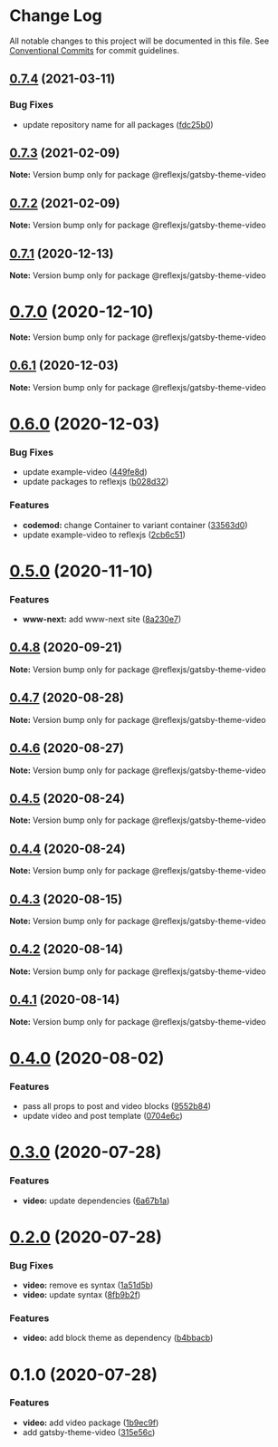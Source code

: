 # Change Log

All notable changes to this project will be documented in this file.
See [Conventional Commits](https://conventionalcommits.org) for commit guidelines.

## [0.7.4](https://github.com/reflexjs/reflexjs/compare/@reflexjs/gatsby-theme-video@0.7.3...@reflexjs/gatsby-theme-video@0.7.4) (2021-03-11)


### Bug Fixes

* update repository name for all packages ([fdc25b0](https://github.com/reflexjs/reflexjs/commit/fdc25b02d1008749a36e2c9027a701fc6a2c0168))





## [0.7.3](https://github.com/reflexjs/reflex/compare/@reflexjs/gatsby-theme-video@0.7.2...@reflexjs/gatsby-theme-video@0.7.3) (2021-02-09)

**Note:** Version bump only for package @reflexjs/gatsby-theme-video





## [0.7.2](https://github.com/reflexjs/reflex/compare/@reflexjs/gatsby-theme-video@0.7.1...@reflexjs/gatsby-theme-video@0.7.2) (2021-02-09)

**Note:** Version bump only for package @reflexjs/gatsby-theme-video





## [0.7.1](https://github.com/reflexjs/reflex/compare/@reflexjs/gatsby-theme-video@0.7.0...@reflexjs/gatsby-theme-video@0.7.1) (2020-12-13)

**Note:** Version bump only for package @reflexjs/gatsby-theme-video





# [0.7.0](https://github.com/reflexjs/reflex/compare/@reflexjs/gatsby-theme-video@0.6.1...@reflexjs/gatsby-theme-video@0.7.0) (2020-12-10)

**Note:** Version bump only for package @reflexjs/gatsby-theme-video





## [0.6.1](https://github.com/reflexjs/reflex/compare/@reflexjs/gatsby-theme-video@0.6.0...@reflexjs/gatsby-theme-video@0.6.1) (2020-12-03)

**Note:** Version bump only for package @reflexjs/gatsby-theme-video





# [0.6.0](https://github.com/reflexjs/reflex/compare/@reflexjs/gatsby-theme-video@0.5.0...@reflexjs/gatsby-theme-video@0.6.0) (2020-12-03)


### Bug Fixes

* update example-video ([449fe8d](https://github.com/reflexjs/reflex/commit/449fe8da1d9b188d66ca1a07d2ec8a457593f2fc))
* update packages to reflexjs ([b028d32](https://github.com/reflexjs/reflex/commit/b028d328ddbbd41e6bd023a2c6317128aa4c284e))


### Features

* **codemod:** change Container to variant container ([33563d0](https://github.com/reflexjs/reflex/commit/33563d06087a2c7762a6b26027ef9677acc579c3))
* update example-video to reflexjs ([2cb6c51](https://github.com/reflexjs/reflex/commit/2cb6c515739caf9444db411d6a421fc6e21b4a24))





# [0.5.0](https://github.com/reflexjs/reflex/compare/@reflexjs/gatsby-theme-video@0.4.8...@reflexjs/gatsby-theme-video@0.5.0) (2020-11-10)


### Features

* **www-next:** add www-next site ([8a230e7](https://github.com/reflexjs/reflex/commit/8a230e7e43d1bb6a25c7332501547ee0f9eea080))





## [0.4.8](https://github.com/reflexjs/reflex/compare/@reflexjs/gatsby-theme-video@0.4.7...@reflexjs/gatsby-theme-video@0.4.8) (2020-09-21)

**Note:** Version bump only for package @reflexjs/gatsby-theme-video





## [0.4.7](https://github.com/reflexjs/reflex/compare/@reflexjs/gatsby-theme-video@0.4.6...@reflexjs/gatsby-theme-video@0.4.7) (2020-08-28)

**Note:** Version bump only for package @reflexjs/gatsby-theme-video





## [0.4.6](https://github.com/reflexjs/reflex/compare/@reflexjs/gatsby-theme-video@0.4.5...@reflexjs/gatsby-theme-video@0.4.6) (2020-08-27)

**Note:** Version bump only for package @reflexjs/gatsby-theme-video





## [0.4.5](https://github.com/reflexjs/reflex/compare/@reflexjs/gatsby-theme-video@0.4.4...@reflexjs/gatsby-theme-video@0.4.5) (2020-08-24)

**Note:** Version bump only for package @reflexjs/gatsby-theme-video





## [0.4.4](https://github.com/reflexjs/reflex/compare/@reflexjs/gatsby-theme-video@0.4.3...@reflexjs/gatsby-theme-video@0.4.4) (2020-08-24)

**Note:** Version bump only for package @reflexjs/gatsby-theme-video





## [0.4.3](https://github.com/reflexjs/reflex/compare/@reflexjs/gatsby-theme-video@0.4.2...@reflexjs/gatsby-theme-video@0.4.3) (2020-08-15)

**Note:** Version bump only for package @reflexjs/gatsby-theme-video





## [0.4.2](https://github.com/reflexjs/reflex/compare/@reflexjs/gatsby-theme-video@0.4.1...@reflexjs/gatsby-theme-video@0.4.2) (2020-08-14)

**Note:** Version bump only for package @reflexjs/gatsby-theme-video





## [0.4.1](https://github.com/reflexjs/reflex/compare/@reflexjs/gatsby-theme-video@0.4.0...@reflexjs/gatsby-theme-video@0.4.1) (2020-08-14)

**Note:** Version bump only for package @reflexjs/gatsby-theme-video





# [0.4.0](https://github.com/reflexjs/reflex/compare/@reflexjs/gatsby-theme-video@0.3.0...@reflexjs/gatsby-theme-video@0.4.0) (2020-08-02)


### Features

* pass all props to post and video blocks ([9552b84](https://github.com/reflexjs/reflex/commit/9552b84095af035b660294d410cd2cfe62808c90))
* update video and post template ([0704e6c](https://github.com/reflexjs/reflex/commit/0704e6c530f11d0975fde4a8f0111be176677dc8))





# [0.3.0](https://github.com/reflexjs/reflex/compare/@reflexjs/gatsby-theme-video@0.2.0...@reflexjs/gatsby-theme-video@0.3.0) (2020-07-28)


### Features

* **video:** update dependencies ([6a67b1a](https://github.com/reflexjs/reflex/commit/6a67b1a15ce56f7ff4bcfb04ea05e5cb1545c08c))





# [0.2.0](https://github.com/reflexjs/reflex/compare/@reflexjs/gatsby-theme-video@0.1.0...@reflexjs/gatsby-theme-video@0.2.0) (2020-07-28)


### Bug Fixes

* **video:** remove es syntax ([1a51d5b](https://github.com/reflexjs/reflex/commit/1a51d5b4494038d99f41d856709d6d0932a458e2))
* **video:** update syntax ([8fb9b2f](https://github.com/reflexjs/reflex/commit/8fb9b2f338af913a0043001121a199ce4297afcb))


### Features

* **video:** add block theme as dependency ([b4bbacb](https://github.com/reflexjs/reflex/commit/b4bbacbcba0cc271ec0197ea08533352f7989808))





# 0.1.0 (2020-07-28)


### Features

* **video:** add video package ([1b9ec9f](https://github.com/reflexjs/reflex/commit/1b9ec9f87f719071c8247c98abe7c746e0eb19dd))
* add gatsby-theme-video ([315e56c](https://github.com/reflexjs/reflex/commit/315e56c8eaa4c93eef514dfe18f420388ceba432))
